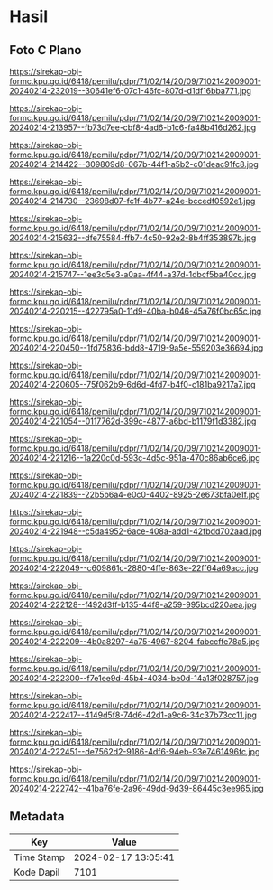 # Hasil

## Foto C Plano

https://sirekap-obj-formc.kpu.go.id/6418/pemilu/pdpr/71/02/14/20/09/7102142009001-20240214-232019--30641ef6-07c1-46fc-807d-d1df16bba771.jpg

https://sirekap-obj-formc.kpu.go.id/6418/pemilu/pdpr/71/02/14/20/09/7102142009001-20240214-213957--fb73d7ee-cbf8-4ad6-b1c6-fa48b416d262.jpg

https://sirekap-obj-formc.kpu.go.id/6418/pemilu/pdpr/71/02/14/20/09/7102142009001-20240214-214422--309809d8-067b-44f1-a5b2-c01deac91fc8.jpg

https://sirekap-obj-formc.kpu.go.id/6418/pemilu/pdpr/71/02/14/20/09/7102142009001-20240214-214730--23698d07-fc1f-4b77-a24e-bccedf0592e1.jpg

https://sirekap-obj-formc.kpu.go.id/6418/pemilu/pdpr/71/02/14/20/09/7102142009001-20240214-215632--dfe75584-ffb7-4c50-92e2-8b4ff353897b.jpg

https://sirekap-obj-formc.kpu.go.id/6418/pemilu/pdpr/71/02/14/20/09/7102142009001-20240214-215747--1ee3d5e3-a0aa-4f44-a37d-1dbcf5ba40cc.jpg

https://sirekap-obj-formc.kpu.go.id/6418/pemilu/pdpr/71/02/14/20/09/7102142009001-20240214-220215--422795a0-11d9-40ba-b046-45a76f0bc65c.jpg

https://sirekap-obj-formc.kpu.go.id/6418/pemilu/pdpr/71/02/14/20/09/7102142009001-20240214-220450--1fd75836-bdd8-4719-9a5e-559203e36694.jpg

https://sirekap-obj-formc.kpu.go.id/6418/pemilu/pdpr/71/02/14/20/09/7102142009001-20240214-220605--75f062b9-6d6d-4fd7-b4f0-c181ba9217a7.jpg

https://sirekap-obj-formc.kpu.go.id/6418/pemilu/pdpr/71/02/14/20/09/7102142009001-20240214-221054--0117762d-399c-4877-a6bd-b1179f1d3382.jpg

https://sirekap-obj-formc.kpu.go.id/6418/pemilu/pdpr/71/02/14/20/09/7102142009001-20240214-221216--1a220c0d-593c-4d5c-951a-470c86ab6ce6.jpg

https://sirekap-obj-formc.kpu.go.id/6418/pemilu/pdpr/71/02/14/20/09/7102142009001-20240214-221839--22b5b6a4-e0c0-4402-8925-2e673bfa0e1f.jpg

https://sirekap-obj-formc.kpu.go.id/6418/pemilu/pdpr/71/02/14/20/09/7102142009001-20240214-221948--c5da4952-6ace-408a-add1-42fbdd702aad.jpg

https://sirekap-obj-formc.kpu.go.id/6418/pemilu/pdpr/71/02/14/20/09/7102142009001-20240214-222049--c609861c-2880-4ffe-863e-22ff64a69acc.jpg

https://sirekap-obj-formc.kpu.go.id/6418/pemilu/pdpr/71/02/14/20/09/7102142009001-20240214-222128--f492d3ff-b135-44f8-a259-995bcd220aea.jpg

https://sirekap-obj-formc.kpu.go.id/6418/pemilu/pdpr/71/02/14/20/09/7102142009001-20240214-222209--4b0a8297-4a75-4967-8204-fabccffe78a5.jpg

https://sirekap-obj-formc.kpu.go.id/6418/pemilu/pdpr/71/02/14/20/09/7102142009001-20240214-222300--f7e1ee9d-45b4-4034-be0d-14a13f028757.jpg

https://sirekap-obj-formc.kpu.go.id/6418/pemilu/pdpr/71/02/14/20/09/7102142009001-20240214-222417--4149d5f8-74d6-42d1-a9c6-34c37b73cc11.jpg

https://sirekap-obj-formc.kpu.go.id/6418/pemilu/pdpr/71/02/14/20/09/7102142009001-20240214-222451--de7562d2-9186-4df6-94eb-93e7461496fc.jpg

https://sirekap-obj-formc.kpu.go.id/6418/pemilu/pdpr/71/02/14/20/09/7102142009001-20240214-222742--41ba76fe-2a96-49dd-9d39-86445c3ee965.jpg


## Metadata

| Key        | Value               |
| ---------- | ------------------- |
| Time Stamp | 2024-02-17 13:05:41 |
| Kode Dapil | 7101                |



